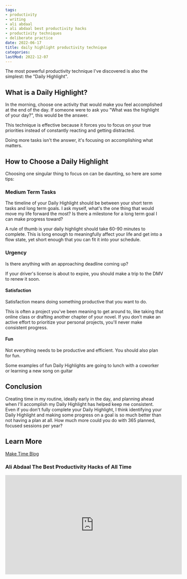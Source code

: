 ```yaml
---
tags:
- productivity
- writing
- ali abdaal
- ali abdaal best productivity hacks
- productivity techniques
- deliberate practice
date: 2022-06-17
title: daily highlight productivity technique
categories:
lastMod: 2022-12-07
---
```

The most powerful productivity technique I've discovered is also the simplest: the "Daily Highlight".

## What is a Daily Highlight?

In the morning, choose one activity that would make you feel accomplished at the end of the day. If someone were to ask you "What was the highlight of your day?", this would be the answer.

This technique is effective because it forces you to focus on your true priorities instead of constantly reacting and getting distracted.

Doing more tasks isn't the answer, it's focusing on accomplishing what matters.
## How to Choose a Daily Highlight

Choosing one singular thing to focus on can be daunting, so here are some tips:
### Medium Term Tasks

The timeline of your Daily Highlight should be between your short term tasks and long term goals. 
I ask myself, what's the one thing that would move my life forward the most? Is there a milestone for a long term goal I can make progress toward?

A rule of thumb is your daily highlight should take 60-90 minutes to complete.
This is long enough to meaningfully affect your life and get into a flow state, yet short enough that you can fit it into your schedule.

### Urgency

Is there anything with an approaching deadline coming up?

If your driver's license is about to expire, you should make a trip to the DMV to renew it soon.

#### Satisfaction

Satisfaction means doing something productive that you want to do.

This is often a project you've been meaning to get around to, like taking that online class or drafting another chapter of your novel.
If you don't make an active effort to prioritize your personal projects, you'll never make consistent progress.
#### Fun

Not everything needs to be productive and efficient. You should also plan for fun.

Some examples of fun Daily Highlights are going to lunch with a coworker or learning a new song on guitar

## Conclusion

Creating time in my routine, ideally early in the day, and planning ahead when I'll accomplish my Daily Highlight has helped keep me consistent.
Even if you don't fully complete your Daily Highlight, I think identifying your Daily Highlight and making some progress on a goal is so much better than not having a plan at all.
How much more could you do with 365 planned, focused sessions per year?
## Learn More

[Make Time Blog](https://maketime.blog/article/feeling-busy-and-distracted-its-not-your-fault/)

### Ali Abdaal The Best Productivity Hacks of All Time

<iframe width="560" height="315" src="https://www.youtube.com/embed/4aYVLpY5FYU?start=397" title="YouTube video player" frameborder="0" allow="accelerometer; autoplay; clipboard-write; encrypted-media; gyroscope; picture-in-picture" allowfullscreen></iframe>
